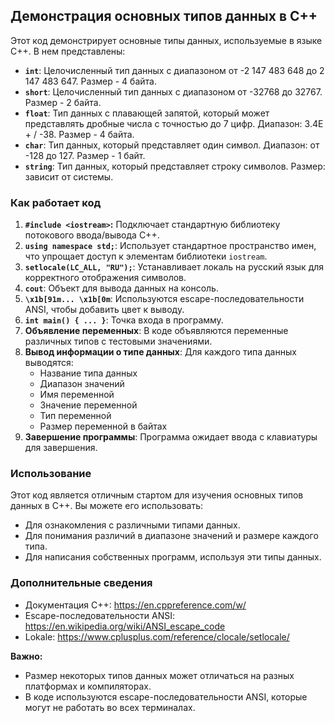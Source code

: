 ## Демонстрация основных типов данных в C++

Этот код демонстрирует основные типы данных, используемые в языке C++. В нем представлены:

* **`int`**: Целочисленный тип данных с диапазоном от -2 147 483 648 до 2 147 483 647. Размер - 4 байта.
* **`short`**: Целочисленный тип данных с диапазоном от -32768 до 32767. Размер - 2 байта.
* **`float`**: Тип данных с плавающей запятой, который может представлять дробные числа с точностью до 7 цифр. Диапазон: 3.4E + / -38. Размер - 4 байта.
* **`char`**: Тип данных, который представляет один символ. Диапазон: от -128 до 127. Размер - 1 байт.
* **`string`**: Тип данных, который представляет строку символов. Размер: зависит от системы.

### Как работает код

1. **`#include <iostream>`:** Подключает стандартную библиотеку потокового ввода/вывода C++.
2. **`using namespace std;`**: Использует стандартное пространство имен, что упрощает доступ к элементам библиотеки `iostream`.
3. **`setlocale(LC_ALL, "RU");`**: Устанавливает локаль на русский язык для корректного отображения символов.
4. **`cout`**: Объект для вывода данных на консоль.
5. **`\x1b[91m... \x1b[0m`**:  Используются escape-последовательности ANSI, чтобы добавить цвет к выводу.
6. **`int main() { ... }`**: Точка входа в программу.
7. **Объявление переменных**: В коде объявляются переменные различных типов с тестовыми значениями.
8. **Вывод информации о типе данных**: Для каждого типа данных выводятся:
    * Название типа данных
    * Диапазон значений
    * Имя переменной
    * Значение переменной
    * Тип переменной
    * Размер переменной в байтах
9. **Завершение программы**: Программа ожидает ввода с клавиатуры для завершения.

### Использование

Этот код является отличным стартом для изучения основных типов данных в C++. Вы можете его использовать:

* Для ознакомления с различными типами данных.
* Для понимания различий в диапазоне значений и размере каждого типа.
* Для написания собственных программ, используя эти типы данных.

### Дополнительные сведения

* Документация C++: https://en.cppreference.com/w/
* Escape-последовательности ANSI: https://en.wikipedia.org/wiki/ANSI_escape_code
* Lokale: https://www.cplusplus.com/reference/clocale/setlocale/

**Важно:** 
* Размер некоторых типов данных может отличаться на разных платформах и компиляторах.
* В коде используются escape-последовательности ANSI, которые могут не работать во всех терминалах.
